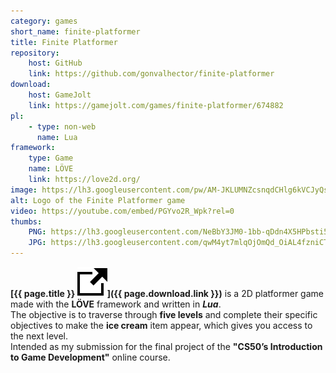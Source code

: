 ```yaml
---
category: games
short_name: finite-platformer
title: Finite Platformer
repository:
    host: GitHub
    link: https://github.com/gonvalhector/finite-platformer
download:
    host: GameJolt
    link: https://gamejolt.com/games/finite-platformer/674882
pl:
    - type: non-web
      name: Lua
framework:
    type: Game
    name: LÖVE
    link: https://love2d.org/
image: https://lh3.googleusercontent.com/pw/AM-JKLUMNZcsnqdCHlg6kVCJyQsMqIUxr85ppa3E2vMyBeMNssmZ-Q9R4GCf56URBp-IJOKv4-qCtC7A2sHrGF4a4mmD840j1OKDtSDhu0NOQQ6H6n9rG9iVZ4v4Btey9QkWIkU64qvg-svI5VDC06YF-DgK=w1200-h630-no?authuser=0
alt: Logo of the Finite Platformer game
video: https://youtube.com/embed/PGYvo2R_Wpk?rel=0
thumbs:
    PNG: https://lh3.googleusercontent.com/NeBbY3JM0-1bb-qDdn4X5HPbsti5B4GF8xYieV_l2KG_cAwRGi653ZgSSJeEF4u7rh3hcCYfjGx4KrTSwg1RiYbsMOeV_O33A96ec3QqTCBVbtrFC1We7dSgKMLxTPwLxSp8xYfq_36JynF89eSDN3_PgIQLd1ngl32ANuh103fnGuS98_5iVy_hyUbhSIiEX6IYpNtLFxwevVEfShTVINaAT1dEvAIc9zHeXUGAYOU7Fq7lDLi3j1kFwiG3Im3TZ58VlX8xOz6VrdkrZsOM5NAYGK8XYnzKNTQIrFiNapBKgSENVeuW679su9bOjzYfD_P3mG-yF6EDOUOiI1XuHx6UGn2mtndRX2AMrAE5dO1oT61CdDxIu9Z6QVy8YX5k0IqSM0rpFbAVs0so0ru90RydybYcVTofzAst19oODfDlCon--N7GLxeMOWQFK9Wt1k3stljLdeCpH2yQ3DCQhvOo9_F_reqkHlV9EP2oY-bP0o0LLokaswrCTXGqZQQ2N_rz8EDbieS4vbfQO_0HyB7tZBeH6c-bVDwmvfYJnRQdV5L4MWD0tq9pkbH0qtTmnaP-h1_S91i3h7x7qN4saE8kCijKqByTrs0c8EoYU8fWb9_E2OWcqYaD24ISZ89fBgCoFePPu4P4R4uuGRuPAjIxoce9rfMzQ1_nVT5l9xtCLijrJIgjHemSDVdVnriCF8yEIt2VP78DI8yRSgzPNJw
    JPG: https://lh3.googleusercontent.com/qwM4yt7mlqOjOmQd_OiAL4fzniCT1QS8hU0uCq9hi6ELKyXU5wtb5olCu5x18FRJrnEpQnvycEPcy_R7CCKw3CYlgbzr-fnGwDBAr0j-Dp8ssXYPagnRpcNCYq_7BFzZ6JgdX-uS0qWDWLch1f24RNJk0cWc2AoGkahM021LWDW1enyjDJbUjr5V9q2UGo4qaLFP78TIDhkK-BgxvyLZ2BVKgi5HWM1xWAz1nTPlJgXGdbmWxiQ1VAmT9AgdW1lTx1y94Wt9L10XYRTJRZsxFfmE9gThM-6C6fBUwF-AO4CW1hGNE9L9KJxRlvvvXN6NthovJYdTDyBiDGeOBadScL_gWHINbYrk88dIMrfHjzTUn99kx02iRHkF7EiZ2cCHJy7b_y4w1LR8gsc5AyI0zPdvFS_ZSPEDIdj6NzGSEMyfpwzSCkDgAp99O4t3Z4n-vGi3Lm8YjeisMdluG_hhoUy6j5jWFYkd0PL4XLLKQbd4M0AM02pAUD410fYcfc04BwrzLEzuM_y7G76XmDS8HdOCRLIu3kii2tVHVJCLGDxqIL6YfCzy9i9snOl_5zSDrA7s8u0Vka8oXhv6aiiet7GgBu9VDOwl7wnTfAXpvP-UeykBU8QQXGS9Ma-WU-Ooz5XAmMFNOH2XMUADJQSMQDvB02zRn4Z-Qymp4Mnr46vVfAIScV53DE_7mAWURasel5PkQX59oFyWanNusq10-LE
---
```


**[{{ page.title }} <img src="/assets/images/icons/external.svg" alt="External Link" class="external-icon">]({{ page.download.link }})** is a 2D platformer game made with the **LÖVE** framework and written in ***Lua***.  
The objective is to traverse through **five levels** and complete their specific objectives to make the **ice cream** item appear, which gives you access to the next level.  
Intended as my submission for the final project of the **"CS50’s Introduction to Game Development"** online course.
